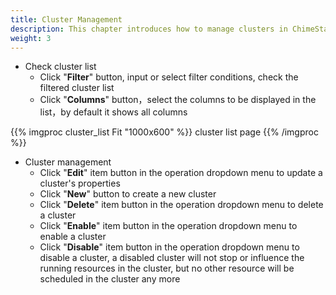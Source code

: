 ```yaml
---
title: Cluster Management
description: This chapter introduces how to manage clusters in ChimeStack
weight: 3
---
```


* Check cluster list
  * Click "**Filter**" button, input or select filter conditions, check the filtered cluster list
  * Click "**Columns**" button，select the columns to be displayed in the list，by default it shows all columns

{{% imgproc cluster_list Fit "1000x600" %}}
cluster list page
{{% /imgproc %}}

* Cluster management
  * Click "**Edit**" item button in the operation dropdown menu to update a cluster's properties
  * Click "**New**" button to create a new cluster
  * Click "**Delete**" item button in the operation dropdown menu to delete a cluster 
  * Click "**Enable**" item button in the operation dropdown menu to enable a cluster 
  * Click "**Disable**" item button in the operation dropdown menu to disable a cluster, a disabled cluster will not stop or influence the running resources in the cluster, but no other resource will be scheduled in the cluster any more